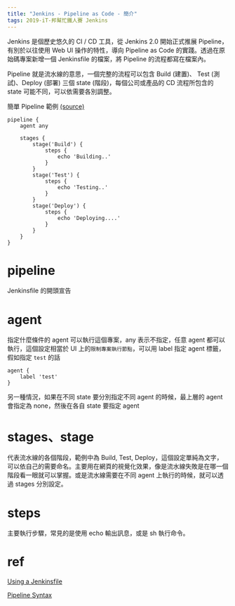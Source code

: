 ```yaml
---
title: "Jenkins - Pipeline as Code - 簡介"
tags: 2019-iT-邦幫忙鐵人賽 Jenkins
---
```


Jenkins 是個歷史悠久的 CI / CD 工具，從 Jenkins 2.0 開始正式推展 Pipeline，有別於以往使用 Web UI 操作的特性，導向 Pipeline as Code 的實踐。透過在原始碼專案新增一個 Jenkinsfile 的檔案，將 Pipeline 的流程都寫在檔案內。

Pipeline 就是流水線的意思，一個完整的流程可以包含 Build (建置)、 Test (測試)、Deploy (部署) 三個 state (階段)，每個公司或產品的 CD 流程所包含的 state 可能不同，可以依需要各別調整。

簡單 Pipeline 範例 [(source)](https://jenkins.io/doc/book/pipeline/jenkinsfile/)

```
pipeline {
    agent any

    stages {
        stage('Build') {
            steps {
                echo 'Building..'
            }
        }
        stage('Test') {
            steps {
                echo 'Testing..'
            }
        }
        stage('Deploy') {
            steps {
                echo 'Deploying....'
            }
        }
    }
}
```

# pipeline
Jenkinsfile 的開頭宣告

# agent
指定什麼條件的 agent 可以執行這個專案，any 表示不指定，任意 agent 都可以執行，這個設定相當於 UI 上的`限制專案執行節點`，可以用 label 指定 agent 標籤，假如指定 `test` 的話
```
agent { 
    label 'test'
}
```
另一種情況，如果在不同 state 要分別指定不同 agent 的時候，最上層的 agent 會指定為 none，然後在各自 state 要指定 agent

# stages、stage
代表流水線的各個階段，範例中為 Build, Test, Deploy，這個設定單純為文字，可以依自己的需要命名。主要用在網頁的視覺化效果，像是流水線失敗是在哪一個階段看一眼就可以掌握。或是流水線需要在不同 agent 上執行的時候，就可以透過 stages 分別設定。

# steps
主要執行步驟，常見的是使用 echo 輸出訊息，或是 sh 執行命令。

# ref
[Using a Jenkinsfile](https://jenkins.io/doc/book/pipeline/jenkinsfile/)

[Pipeline Syntax](https://jenkins.io/doc/book/pipeline/syntax/#stages)